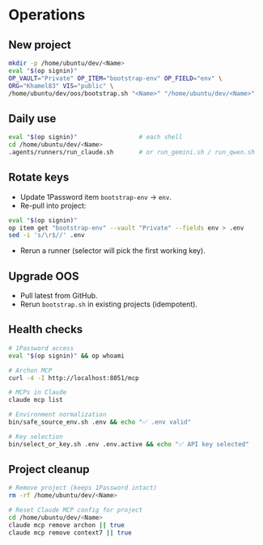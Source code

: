 # Operations

## New project
```bash
mkdir -p /home/ubuntu/dev/<Name>
eval "$(op signin)"
OP_VAULT="Private" OP_ITEM="bootstrap-env" OP_FIELD="env" \
ORG="Khamel83" VIS="public" \
/home/ubuntu/dev/oos/bootstrap.sh "<Name>" "/home/ubuntu/dev/<Name>"
```

## Daily use
```bash
eval "$(op signin)"                 # each shell
cd /home/ubuntu/dev/<Name>
.agents/runners/run_claude.sh       # or run_gemini.sh / run_qwen.sh
```

## Rotate keys
- Update 1Password item `bootstrap-env` → `env`.
- Re-pull into project:
```bash
eval "$(op signin)"
op item get "bootstrap-env" --vault "Private" --fields env > .env
sed -i 's/\r$//' .env
```
- Rerun a runner (selector will pick the first working key).

## Upgrade OOS
- Pull latest from GitHub.
- Rerun `bootstrap.sh` in existing projects (idempotent).

## Health checks
```bash
# 1Password access
eval "$(op signin)" && op whoami

# Archon MCP
curl -4 -I http://localhost:8051/mcp

# MCPs in Claude
claude mcp list

# Environment normalization
bin/safe_source_env.sh .env && echo "✅ .env valid"

# Key selection
bin/select_or_key.sh .env .env.active && echo "✅ API key selected"
```

## Project cleanup
```bash
# Remove project (keeps 1Password intact)
rm -rf /home/ubuntu/dev/<Name>

# Reset Claude MCP config for project
cd /home/ubuntu/dev/<Name>
claude mcp remove archon || true
claude mcp remove context7 || true
```
